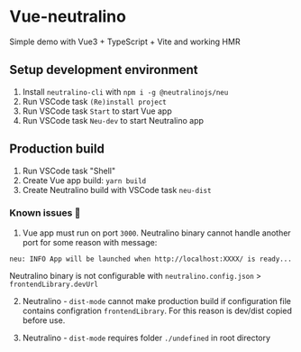 # Vue-neutralino

Simple demo with Vue3 + TypeScript + Vite and working HMR

## Setup development environment

1. Install `neutralino-cli` with `npm i -g @neutralinojs/neu`
1. Run VSCode task `(Re)install project`
1. Run VSCode task `Start` to start Vue app
1. Run VSCode task `Neu-dev` to start Neutralino app

## Production build

1. Run VSCode task "Shell"
1. Create Vue app build:  ```yarn build```
1. Create Neutralino build with VSCode task `neu-dist`

### Known issues 🐛
1. Vue app must run on port `3000`. Neutralino binary cannot handle another port for some reason with message:
```
neu: INFO App will be launched when http://localhost:XXXX/ is ready...
```
Neutralino binary is not configurable with `neutralino.config.json` > `frontendLibrary.devUrl`

2. Neutralino - `dist-mode` cannot make production build if configuration file contains configration `frontendLibrary`. For this reason is dev/dist copied before use.

3. Neutralino - `dist-mode` requires folder `./undefined` in root directory
